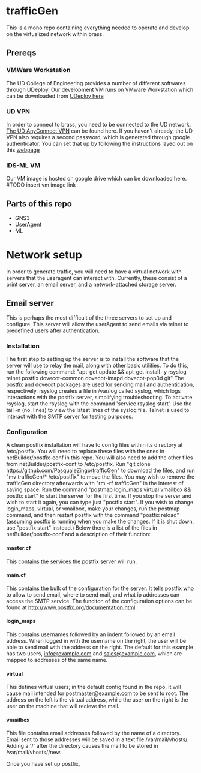 # trafficGen
This is a mono repo containing everything needed to operate and develop on the virtualized network within brass.
## Prereqs
### VMWare Workstation
The UD College of Engineering provides a number of different softwares through UDeploy. Our development VM runs on VMware Workstation which can be downloaded from [UDeploy here](https://udeploy.udel.edu/software/vmware-for-university-of-delaware/)


### UD VPN
In order to connect to brass, you need to be connected to the UD network. [The UD AnyConnect VPN](https://udeploy.udel.edu/software/anyconnect-vpn/) can be found here. If you haven't already, the UD VPN also requires a second password, which is generated through google authenticator. You can set that up by following the instructions layed out on this [webpage](https://services.udel.edu/TDClient/32/Portal/KB/ArticleDet?ID=4)


### IDS-ML VM
Our VM image is hosted on google drive which can be downloaded here. #TODO insert vm image link

## Parts of this repo
* GNS3
* UserAgent
* ML

# Network setup
In order to generate traffic, you will need to have a virtual network with servers that the useragent can interact with. Currently, these consist of a print server, an email server, and a network-attached storage server.

## Email server
This is perhaps the most difficult of the three servers to set up and configure. This server will allow the userAgent to send emails via telnet to predefined users after authentication.

### Installation
The first step to setting up the server is to install the software that the server will use to relay the mail, along with other basic utilities. To do this, run the following command:
"apt-get update && apt-get install -y rsyslog telnet postfix dovecot-common dovecot-imapd dovecot-pop3d git"
The postfix and dovecot packages are used for sending mail and authentication, respectively. rsyslog creates a file in /var/log called syslog, which logs interactions with the postfix server, simplifying troubleshooting. To activate rsyslog, start the rsyslog with the command 'service rsyslog start'. Use the tail -n (no. lines) to view the latest lines of the syslog file. Telnet is used to interact with the SMTP server for testing purposes.

### Configuration
A clean postfix installation will have to config files within its directory at /etc/postfix. You will need to replace these files with the ones in netBuilder/postfix-conf in this repo. You will also need to add the other files from netBuilder/postfix-conf to /etc/postfix. Run "git clone https://github.com/PasqualeZingo/trafficGen" to download the files, and run "mv trafficGen/* /etc/postfix" to move the files. You may wish to remove the trafficGen directory afterwards with "rm -rf trafficGen" in the interest of saving space. Run the command "postmap login_maps virtual vmailbox && postfix start" to start the server for the first time. If you stop the server and wish to start it again, you can type just "postfix start". If you wish to change login_maps, virtual, or vmailbox, make your changes, run the postmap command, and then restart postfix with the command "postfix reload" (assuming postfix is running when you make the changes. If it is shut down, use "postfix start" instead.) Below there is a list of the files in netBuilder/postfix-conf and a description of their function:
#### master.cf
This contains the services the postfix server will run.

#### main.cf
This contains the bulk of the configuration for the server. It tells postfix who to allow to send email, where to send mail, and what ip addresses can access the SMTP service. The funciton of the configuration options can be found at http://www.postfix.org/documentation.html.

#### login_maps
This contains usernames followed by an indent followed by an email address. When logged in with the username on the right, the user will be able to send mail with the address on the right. The default for this example has two users, info@example.com and sales@example.com, which are mapped to addresses of the same name.

#### virtual
This defines virtual users; in the default config found in the repo, it will cause mail intended for postmaster@example.com to be sent to root. The address on the left is the virtual address, while the user on the right is the user on the machine that will recieve the mail.

#### vmailbox
This file contains email addresses followed by the name of a directory. Email sent to those addresses will be saved in a text file /var/mail/vhosts/<the file name on the right>. Adding a '/' after the directory causes the mail to be stored in /var/mail/vhosts/<the directory on the right>/new. 
  
Once you have set up postfix,



